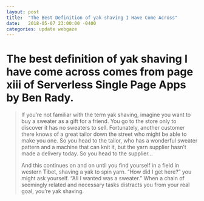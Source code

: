 ```yaml
---
layout: post
title:  "The Best Definition of yak shaving I Have Come Across"
date:   2018-05-07 23:00:00 -0400
categories: update webgaze
---
```

The best definition of yak shaving I have come across comes from page xiii of Serverless Single Page Apps by Ben Rady.
================

> If you’re not familiar with the term yak shaving, imagine you want to
> buy a sweater as a gift for a friend. You go to the store only to
> discover it has no sweaters to sell. Fortunately, another customer
> there knows of a great tailor down the street who might be able to
> make you one. So you head to the tailor, who has a wonderful sweater
> pattern and a machine that can knit it, but the yarn supplier hasn’t
> made a delivery today. So you head to the supplier…
> 
> And this continues on and on until you find yourself in a field in
> western Tibet, shaving a yak to spin yarn. “How did I get here?” you
> might ask yourself. “All I wanted was a sweater.” When a chain of
> seemingly related and necessary tasks distracts you from your real
> goal, you’re yak shaving.
